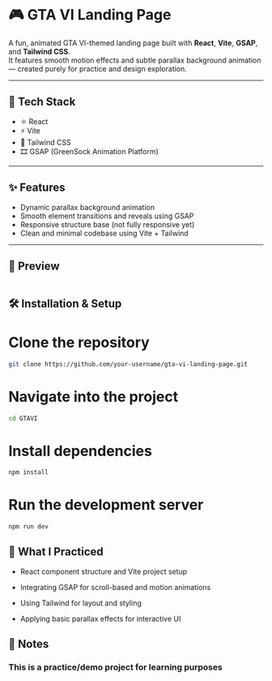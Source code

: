# 🎮 GTA VI Landing Page

A fun, animated GTA VI-themed landing page built with **React**, **Vite**, **GSAP**, and **Tailwind CSS**.  
It features smooth motion effects and subtle parallax background animation — created purely for practice and design exploration.

---

## 🚀 Tech Stack

- ⚛️ React
- ⚡ Vite
- 🎨 Tailwind CSS
- 🎞️ GSAP (GreenSock Animation Platform)

---

## ✨ Features

- Dynamic parallax background animation
- Smooth element transitions and reveals using GSAP
- Responsive structure base (not fully responsive yet)
- Clean and minimal codebase using Vite + Tailwind

---

## 📸 Preview

```bash

```

## 🛠️ Installation & Setup

# Clone the repository
```bash
git clone https://github.com/your-username/gta-vi-landing-page.git
```

# Navigate into the project
```bash
cd GTAVI
```

# Install dependencies
```bash
npm install
```
# Run the development server
```bash
npm run dev
```

## 🧠 What I Practiced

- React component structure and Vite project setup

- Integrating GSAP for scroll-based and motion animations

- Using Tailwind for layout and styling

- Applying basic parallax effects for interactive UI

 ## 📌 Notes
 ### This is a practice/demo project for learning purposes
